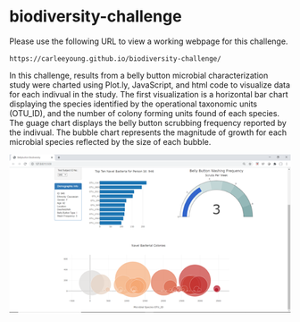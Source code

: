 # biodiversity-challenge
Please use the following URL to view a working webpage for this challenge.

    https://carleeyoung.github.io/biodiversity-challenge/

In this challenge, results from a belly button microbial characterization study were charted using Plot.ly, JavaScript, and html code to visualize data for each indivual in the study.  The first visualization is a horizontal bar chart displaying the species identified by the operational taxonomic units (OTU_ID), and the number of colony forming units found of each species.  The guage chart displays the belly button scrubbing frequency reported by the indivual.  The bubble chart represents the magnitude of growth for each microbial species reflected by the size of each bubble.

![](2020-08-06-17-03-05.png)